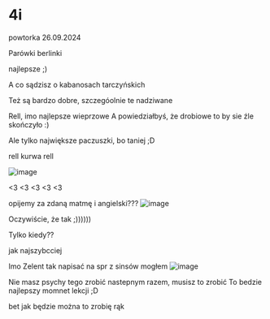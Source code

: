 # 4i
powtorka
26.09.2024

Parówki berlinki

najlepsze ;)

A co sądzisz o kabanosach tarczyńskich

Też są bardzo dobre, szczegóolnie te nadziwane

Rell, imo najlepsze wieprzowe
 A powiedziałbyś, że drobiowe to by sie źle skończyło :)


Ale tylko największe paczuszki, bo taniej ;D


rell kurwa rell

![image](https://github.com/user-attachments/assets/d6685593-4ac2-4865-aa0b-b063dd20aaf5)


<3 <3 <3 <3 <3


opijemy za zdaną matmę i angielski???
![image](https://github.com/user-attachments/assets/ad2dbc6e-0043-4592-be5a-0a0be2b270e8)



Oczywiście, że tak ;))))))

Tylko kiedy??

jak najszybcciej

Imo Zelent tak napisać na spr z sinsów mogłem 
![image](https://github.com/user-attachments/assets/43fc13ee-23ef-4fa7-96ca-d1f6ca65fd91)

Nie masz psychy tego zrobić nastepnym razem, musisz to zrobić 
To bedzie najlepszy momnet lekcji ;D

bet jak będzie można to zrobię rąk 
